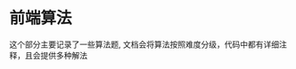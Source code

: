 <!--
 * @Author: “liwx” “1258598654qq.com”
 * @Date: 2024-08-09 17:24:11
 * @LastEditors: “liwx” “1258598654qq.com”
 * @LastEditTime: 2024-08-12 14:12:22
 * @FilePath: \vuepress-starter\docs\algorithm\index.md
 * @Description: 这是默认设置,请设置`customMade`, 打开koroFileHeader查看配置 进行设置: https://github.com/OBKoro1/koro1FileHeader/wiki/%E9%85%8D%E7%BD%AE
-->

# 前端算法

这个部分主要记录了一些算法题, 文档会将算法按照难度分级，代码中都有详细注释，且会提供多种解法
